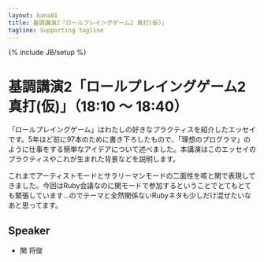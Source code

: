 ```yaml
---
layout: kana01
title: 基調講演2「ロールプレイングゲーム2 真打(仮)」
tagline: Supporting tagline
---
```

{% include JB/setup %}


# 基調講演2「ロールプレイングゲーム2 真打(仮)」（18:10 〜 18:40）

「ロールプレイングゲーム」はわたしの好きなプラクティスを紹介したエッセイです。5年ほど前に97本のために書き下ろしたもので、「理想のプログラマ」のように仕事をする簡単なアイデアについて述べました。本講演はこのエッセイのプラクティスやこれが生まれた背景などを説明します。

これまでアーティストモードとサラリーマンモードの二面性を咳と関で表現してきました。今回はRuby会議なのに関モードで参加するということでとてもとても緊張しています...のでテーマと全然関係ないRubyネタも少しだけ混ぜたいなあと思ってます。

## Speaker
- 関 将俊
